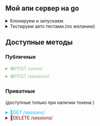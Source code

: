 <h2>Мой апи сервер на go</h2>

<details>
  <summary>Клонируем и запускаем.</summary>

1. git clone https://github.com/darow/some-go-api

   #### В Postgresql ####
2. CREATE DATABASE some_go_api_db;
3. Создаем таблицы. Запускаем в query editor скрипты из [migrations/20220329105241_create_users.up.sql](migrations/20220329105241_create_users.up.sql)

   #### Для подключения к Postgresql ####
4. меняем файл конфигурации [config/apiserver.json](config/apiserver.json)<br><br>
   Пример содержания файла config/apiserver.json 

```json
   {
      "log_level": "debug", 
      "bind_addr": ":8080",
      "psql_info": "host=localhost port=5432 user=postgres password=1 dbname=some_go_api_db sslmode=disable"
   }
```

   ### Собираем бинарный файл и запускаем сервер ###

   ### linux ###
   запускаем команду
   ```bash
        make
   ```
   makefile должен все сделать сам.

   ### windows ###
   ```bash
     go build ./cmd/apiserver
     ./apiserver
   ```
</details>

<details>
  <summary>Тестируем авто тестами.(по желанию)</summary>

1. CREATE DATABASE some_go_api_db_test;
2. [migrations/20220329105241_create_users.up.sql](migrations/20220329105241_create_users.up.sql)
3. Из корня проекта.
```bash
   go test ./..
```
</details>

## Доступные методы ##

<h3>Публичные</h3>

<details>
  <summary style="color: darkseagreen;">🟢POST /users/</summary>
   
### Создание пользователя ###
##### request example #####

   ```bash
      curl -X POST -H "Content-Type: application/json" -d '{"login": "username", "password":  "password"}' http://localhost:8080/users
   ```

##### response example #####
```json
   {
      "id":6,
      "login":"username"
   }
```   
</details>

<details>
  <summary style="color: darkseagreen;">🟢POST /sessions/</summary>

### Создание сессии (аутентификация) ###
##### request example #####

   ```bash
      curl -X POST -H "Content-Type: application/json" -d '{"login": "username", "password": "password"}' http://localhost:8080/sessions
   ```

##### response example #####
```json
  {
    "token":"4851981740776d386fbf7e19e60eff28"
  }

```   
</details>

<h3>Приватные</h3>
<p>(доступные только при наличии токена )</p>

<details>
  <summary style="color: deepskyblue;">🔵GET /sessions/</summary>

### Получение списка аутентификации ###
##### request example #####

   ```bash
      curl -X GET -H "Content-Type: application/json" -H "X-Token: 4851981740776d386fbf7e19e60eff28" http://localhost:8080/private/sessions
   ```

##### response example #####

```json
{
   "data": [
      {
         "timestamp":"2022/04/19 12:23:10",
         "event":"AuthorizeSuccess"
      },
      {
         "timestamp":"2022/04/19 12:24:42",
         "event":"AuthorizeSuccess"
      },
      {
         "timestamp":"2022/04/19 12:26:02",
         "event":"AuthorizeSuccess"
      },
      {
         "timestamp":"2022/04/19 13:11:55",
         "event":"AuthorizeWrongPassword"
      }
   ]
}

```   
</details>

<details>
  <summary style="color: darkred;">🔴DELETE /sessions/</summary>

### Получение списка аутентификации ###
##### request example #####

   ```bash
      curl -X DELETE -H "Content-Type: application/json" -H "X-Token: 4851981740776d386fbf7e19e60eff28" http://localhost:8080/private/sessions
   ```

##### response example #####

```json
   {
      "result":"all history deleted"
   }

```   
</details>

